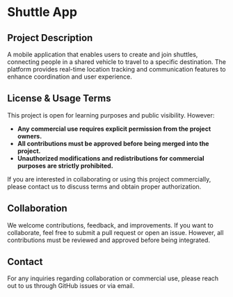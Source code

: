# Shuttle App

## Project Description
A mobile application that enables users to create and join shuttles, connecting people in a shared vehicle to travel to a specific destination. The platform provides real-time location tracking and communication features to enhance coordination and user experience.

##  License & Usage Terms
This project is open for learning purposes and public visibility. However:

- **Any commercial use requires explicit permission from the project owners.**
- **All contributions must be approved before being merged into the project.**
- **Unauthorized modifications and redistributions for commercial purposes are strictly prohibited.**

If you are interested in collaborating or using this project commercially, please contact us to discuss terms and obtain proper authorization.

## Collaboration
We welcome contributions, feedback, and improvements. If you want to collaborate, feel free to submit a pull request or open an issue. However, all contributions must be reviewed and approved before being integrated.

## Contact
For any inquiries regarding collaboration or commercial use, please reach out to us through GitHub issues or via email.

